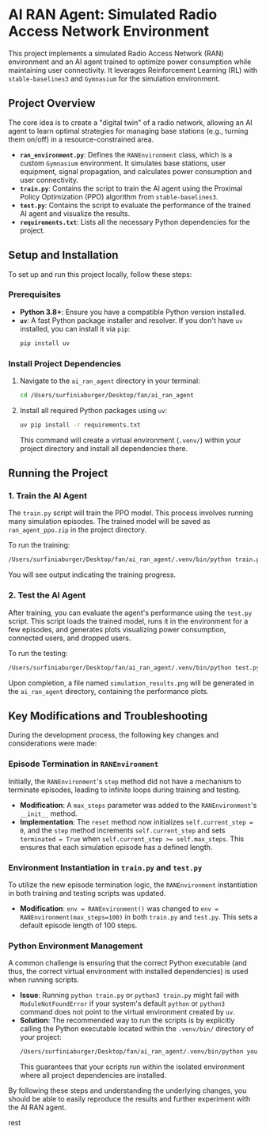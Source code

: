 # AI RAN Agent: Simulated Radio Access Network Environment

This project implements a simulated Radio Access Network (RAN) environment and an AI agent trained to optimize power consumption while maintaining user connectivity. It leverages Reinforcement Learning (RL) with `stable-baselines3` and `Gymnasium` for the simulation environment.

## Project Overview

The core idea is to create a "digital twin" of a radio network, allowing an AI agent to learn optimal strategies for managing base stations (e.g., turning them on/off) in a resource-constrained area.

-   **`ran_environment.py`**: Defines the `RANEnvironment` class, which is a custom `Gymnasium` environment. It simulates base stations, user equipment, signal propagation, and calculates power consumption and user connectivity.
-   **`train.py`**: Contains the script to train the AI agent using the Proximal Policy Optimization (PPO) algorithm from `stable-baselines3`.
-   **`test.py`**: Contains the script to evaluate the performance of the trained AI agent and visualize the results.
-   **`requirements.txt`**: Lists all the necessary Python dependencies for the project.

## Setup and Installation

To set up and run this project locally, follow these steps:

### Prerequisites

-   **Python 3.8+**: Ensure you have a compatible Python version installed.
-   **`uv`**: A fast Python package installer and resolver. If you don't have `uv` installed, you can install it via `pip`:
    ```bash
    pip install uv
    ```

### Install Project Dependencies

1.  Navigate to the `ai_ran_agent` directory in your terminal:
    ```bash
    cd /Users/surfiniaburger/Desktop/fan/ai_ran_agent
    ```
2.  Install all required Python packages using `uv`:
    ```bash
    uv pip install -r requirements.txt
    ```
    This command will create a virtual environment (`.venv/`) within your project directory and install all dependencies there.

## Running the Project

### 1. Train the AI Agent

The `train.py` script will train the PPO model. This process involves running many simulation episodes. The trained model will be saved as `ran_agent_ppo.zip` in the project directory.

To run the training:

```bash
/Users/surfiniaburger/Desktop/fan/ai_ran_agent/.venv/bin/python train.py
```

You will see output indicating the training progress.

### 2. Test the AI Agent

After training, you can evaluate the agent's performance using the `test.py` script. This script loads the trained model, runs it in the environment for a few episodes, and generates plots visualizing power consumption, connected users, and dropped users.

To run the testing:

```bash
/Users/surfiniaburger/Desktop/fan/ai_ran_agent/.venv/bin/python test.py
```

Upon completion, a file named `simulation_results.png` will be generated in the `ai_ran_agent` directory, containing the performance plots.

## Key Modifications and Troubleshooting

During the development process, the following key changes and considerations were made:

### Episode Termination in `RANEnvironment`

Initially, the `RANEnvironment`'s `step` method did not have a mechanism to terminate episodes, leading to infinite loops during training and testing.

-   **Modification**: A `max_steps` parameter was added to the `RANEnvironment`'s `__init__` method.
-   **Implementation**: The `reset` method now initializes `self.current_step = 0`, and the `step` method increments `self.current_step` and sets `terminated = True` when `self.current_step >= self.max_steps`. This ensures that each simulation episode has a defined length.

### Environment Instantiation in `train.py` and `test.py`

To utilize the new episode termination logic, the `RANEnvironment` instantiation in both training and testing scripts was updated.

-   **Modification**: `env = RANEnvironment()` was changed to `env = RANEnvironment(max_steps=100)` in both `train.py` and `test.py`. This sets a default episode length of 100 steps.

### Python Environment Management

A common challenge is ensuring that the correct Python executable (and thus, the correct virtual environment with installed dependencies) is used when running scripts.

-   **Issue**: Running `python train.py` or `python3 train.py` might fail with `ModuleNotFoundError` if your system's default `python` or `python3` command does not point to the virtual environment created by `uv`.
-   **Solution**: The recommended way to run the scripts is by explicitly calling the Python executable located within the `.venv/bin/` directory of your project:
    ```bash
    /Users/surfiniaburger/Desktop/fan/ai_ran_agent/.venv/bin/python your_script_name.py
    ```
    This guarantees that your scripts run within the isolated environment where all project dependencies are installed.

By following these steps and understanding the underlying changes, you should be able to easily reproduce the results and further experiment with the AI RAN agent.

rest